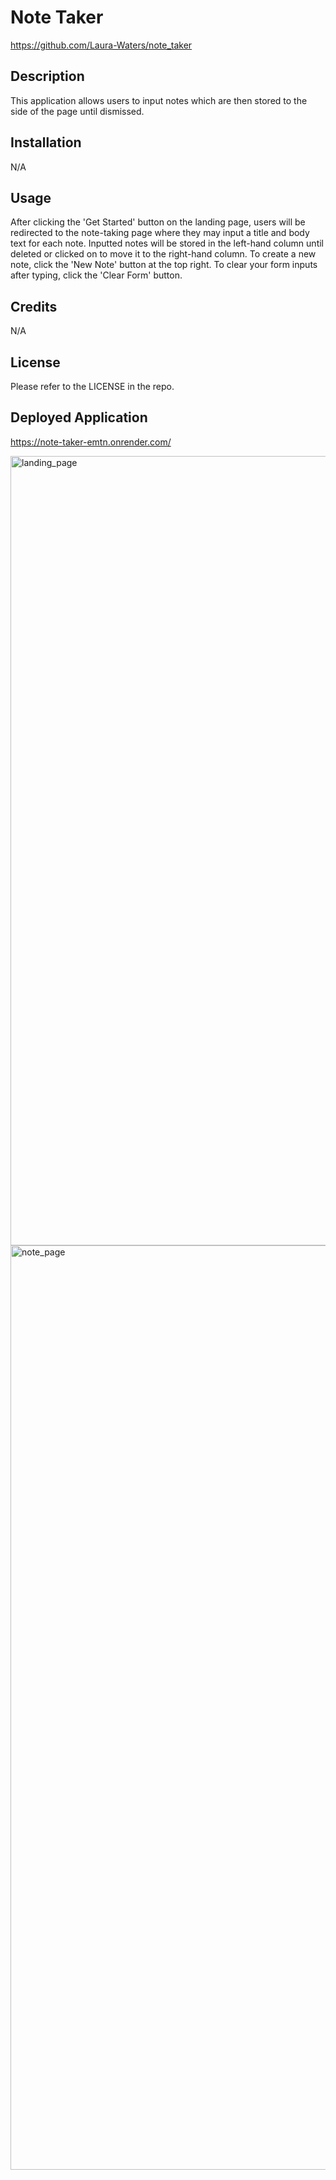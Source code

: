 # Note Taker
https://github.com/Laura-Waters/note_taker

## Description

This application allows users to input notes which are then stored to the side of the page until dismissed. 

## Installation

N/A 

## Usage

After clicking the 'Get Started' button on the landing page, users will be redirected to the note-taking page where they may input a title and body text for each note. Inputted notes will be stored in the left-hand column until deleted or clicked on to move it to the right-hand column. To create a new note, click the 'New Note' button at the top right. To clear your form inputs after typing, click the 'Clear Form' button.

## Credits

N/A

## License

Please refer to the LICENSE in the repo.

## Deployed Application
https://note-taker-emtn.onrender.com/

<img width="1263" alt="landing_page" src="https://github.com/Laura-Waters/note_taker/assets/168473293/6b06caf6-d616-48b8-8a8d-b2d105ae8bcb">
<img width="1479" alt="note_page" src="https://github.com/user-attachments/assets/5612ae3d-72c8-4edb-9de9-20b7229c054b">







